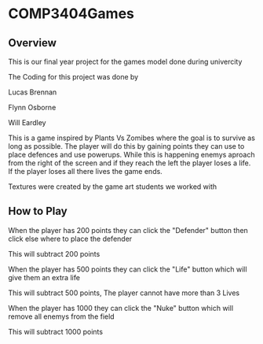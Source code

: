 # COMP3404Games
## Overview
This is our final year project for the games model done during univercity

The Coding for this project was done by

Lucas Brennan

Flynn Osborne

Will Eardley


This is a game inspired by Plants Vs Zomibes where the goal is to survive as long as possible.
The player will do this by gaining points they can use to place defences and use powerups.
While this is happening enemys aproach from the right of the screen and if they reach the left the player loses a life.
If the player loses all there lives the game ends.

Textures were created by the game art students we worked with

## How to Play

When the player has 200 points they can click the "Defender" button then click else where to place the defender

This will subtract 200 points

When the player has 500 points they can click the "Life" button which will give them an extra life

This will subtract 500 points, The player cannot have more than 3 Lives

When the player has 1000 they can click the "Nuke" button which will remove all enemys from the field

This will subtract 1000 points
